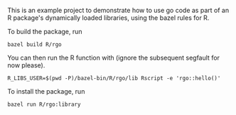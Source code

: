 This is an example project to demonstrate how to use go code as part of an R
package's dynamically loaded libraries, using the bazel rules for R.

To build the package, run

```
bazel build R/rgo
```

You can then run the R function with (ignore the subsequent segfault for now please).
```
R_LIBS_USER=$(pwd -P)/bazel-bin/R/rgo/lib Rscript -e 'rgo::hello()'
```

To install the package, run

```
bazel run R/rgo:library
```
